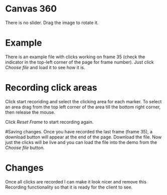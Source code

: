 # Canvas 360
There is no slider. Drag the image to rotate it.

# Example
There is an example file with clicks working on frame 35 (check the indicator in the top-left corner of the page for frame number). Just click *Choose file* and load it to see how it is.

# Recording click areas
Click start recoriding and select the clicking area for each marker.
To select an area drag from the top left corner of the area till the bottom right corner, then release the mouse.

Click *Reset Frame* to start recording again.

#Saving changes.
Once you have recorded the last frame (frame 35), a download button will appear at the end of the page. Download the file.
Now just the clicks will be live and you can load the file into the demo from the *Choose file* button.


# Changes
Once all clicks are recorded I can make it look nicer and remove this Recording functionality so that it is ready for the client to see.

